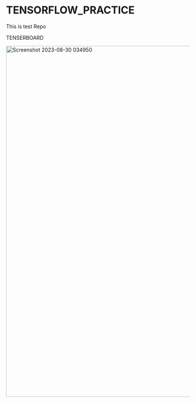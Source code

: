 # TENSORFLOW_PRACTICE

This is test Repo

TENSERBOARD

<img width="960" alt="Screenshot 2023-08-30 034950" src="https://github.com/vedant1003k/TENSORFLOW_PRACTICE/assets/114599480/83ef7811-b3d8-48ee-ae47-77dccd11e132">

